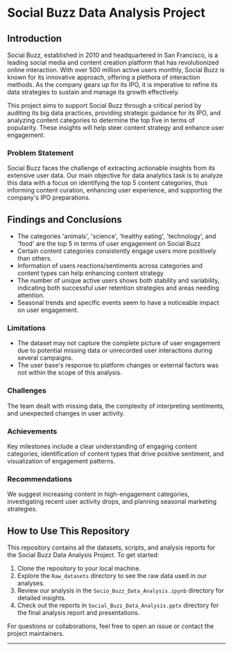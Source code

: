 
# Social Buzz Data Analysis Project

## Introduction

Social Buzz, established in 2010 and headquartered in San Francisco, is a leading social media and content creation platform that has revolutionized online interaction. With over 500 million active users monthly, Social Buzz is known for its innovative approach, offering a plethora of interaction methods. As the company gears up for its IPO, it is imperative to refine its data strategies to sustain and manage its growth effectively.

This project aims to support Social Buzz through a critical period by auditing its big data practices, providing strategic guidance for its IPO, and analyzing content categories to determine the top five in terms of popularity. These insights will help steer content strategy and enhance user engagement.

### Problem Statement

Social Buzz faces the challenge of extracting actionable insights from its extensive user data. Our main objective for data analytics task is to analyze this data with a focus on identifying the top 5 content categories, thus informing content curation, enhancing user experience, and supporting the company's IPO preparations.

## Findings and Conclusions

- The categories 'animals', 'science', 'healthy eating', 'technology', and 'food' are the top 5 in terms of user engagement on Social Buzz
- Certain content categories consistently engage users more positively than others.
- Information of users reactions/sentiments across categories and content types can help enhancing content strategy
- The number of unique active users shows both stability and variability, indicating both successful user retention strategies and areas needing attention.
- Seasonal trends and specific events seem to have a noticeable impact on user engagement.

### Limitations

- The dataset may not capture the complete picture of user engagement due to potential missing data or unrecorded user interactions during several campaigns.
- The user base's response to platform changes or external factors was not within the scope of this analysis.

### Challenges

The team dealt with missing data, the complexity of interpreting sentiments, and unexpected changes in user activity.

### Achievements

Key milestones include a clear understanding of engaging content categories, identification of content types that drive positive sentiment, and visualization of engagement patterns.

### Recommendations

We suggest increasing content in high-engagement categories, investigating recent user activity drops, and planning seasonal marketing strategies.

## How to Use This Repository

This repository contains all the datasets, scripts, and analysis reports for the Social Buzz Data Analysis Project. To get started:

1. Clone the repository to your local machine.
3. Explore the `Raw_datasets` directory to see the raw data used in our analyses.
4. Review our analysis in the `Socio_Buzz_Data_Analysis.ipynb` directory for detailed insights.
5. Check out the reports in `Social_Buzz_Data_Analysis.pptx` directory for the final analysis report and presentations.

For questions or collaborations, feel free to open an issue or contact the project maintainers.

---